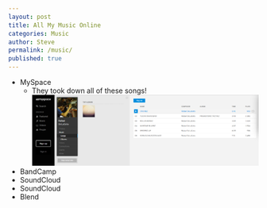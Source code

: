 ```yaml
---
layout: post
title: All My Music Online
categories: Music
author: Steve
permalink: /music/
published: true
---
```


+ MySpace
  + They took down all of these songs!
![MySpace took down all of these songs](/img/RafailDeLaGetoMyspace.png)
+ BandCamp
+ SoundCloud
+ SoundCloud
+ Blend
